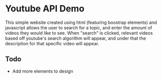 # Youtube API Demo

This simple website created using html (featuring boostrap elements) and javascript allows the user to search for a topic, and enter the amount of videos they would like to see.
When "search" is clicked, relevant videos based off youtube's search algorithm will appear, and under that the description for that specific video will appear.

## Todo
- Add more elements to design


